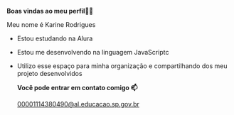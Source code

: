 **Boas vindas ao meu perfil**💙💙

Meu nome é Karine Rodrigues

- Estou estudando na Alura
- Estou me desenvolvendo na linguagem JavaScriptc
- Utilizo esse espaço para minha organização e compartilhando dos meu projeto desenvolvidos

  **Você pode entrar em contato comigo 📫**

  00001114380490@al.educacao.sp.gov.br
  
